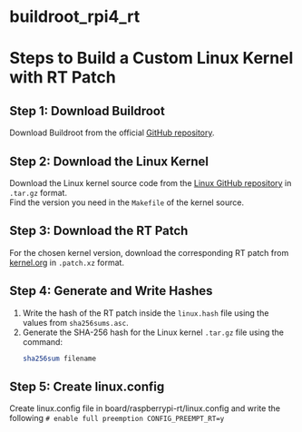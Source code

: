 # buildroot_rpi4_rt
# Steps to Build a Custom Linux Kernel with RT Patch

## Step 1: Download Buildroot
Download Buildroot from the official [GitHub repository](https://github.com/buildroot/buildroot).

## Step 2: Download the Linux Kernel
Download the Linux kernel source code from the [Linux GitHub repository](https://github.com/torvalds/linux) in `.tar.gz` format.  
Find the version you need in the `Makefile` of the kernel source.

## Step 3: Download the RT Patch
For the chosen kernel version, download the corresponding RT patch from [kernel.org](https://cdn.kernel.org/pub/linux/kernel/projects/rt/) in `.patch.xz` format.

## Step 4: Generate and Write Hashes
1. Write the hash of the RT patch inside the `linux.hash` file using the values from `sha256sums.asc`.
2. Generate the SHA-256 hash for the Linux kernel `.tar.gz` file using the command:
   ```bash
   sha256sum filename

## Step 5: Create linux.config
Create linux.config file in board/raspberrypi-rt/linux.config and write the following
`# enable full preemption
CONFIG_PREEMPT_RT=y`
